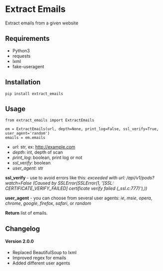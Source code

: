 # Extract Emails
Extract emails from a given website

## Requirements
- Python3
- requests
- lxml
- fake-useragent

## Installation
```
pip install extract_emails
```

## Usage
```
from extract_emails import ExtractEmails

em = ExtractEmails(url, depth=None, print_log=False, ssl_verify=True, user_agent='random')
emails = em.emails
```
- *url*: str, ex: http://example.com
- *depth*: int, depth of scan
- *print_log*: boolean, print log or not
- *ssl_verify*: boolean
- *user_agent*: str

**ssl_verify** - use to avoid errors like this: *exceeded with url: /api/v1/pods?watch=False (Caused by SSLError(SSLError(1, '[SSL: CERTIFICATE_VERIFY_FAILED] certificate verify failed (_ssl.c:777)'),))*

**user_agent** - you can choose from several user agents: *ie*, *msie*, *opera*, *chrome*, *google*, *firefox*, *safari*, or *random*

**Return** list of emails.



## Changelog

#### Version 2.0.0

- Replaced BeautifulSoup to lxml
- Improved regex for emails
- Added different user agents